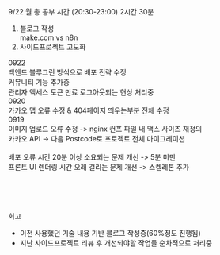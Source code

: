9/22 월 총 공부 시간 (20:30-23:00) 2시간 30분

1. 블로그 작성<br/>
make.com vs n8n <br/>
2. 사이드프로젝트 고도화 <br />

0922 <br />
백엔드 블루그린 방식으로 배포 전략 수정 <br />
커뮤니티 기능 추가중<br />
관리자 액세스 토큰 만료 로그아웃되는 현상 처리중<br />
0920 <br />
카카오 맵 오류 수정 & 404페이지 띄우는부분 전체 수정 <br />
0919 <br />
이미지 업로드 오류 수정 -> nginx 컨프 파일 내 맥스 사이즈 재정의 <br />
카카오 API -> 다음 Postcode로 프로젝트 전체 마이그레이션 <br />
<br />
배포 오류 시간 20분 이상 소요되는 문제 개선 -> 5분 미만<br />
프론트 UI 렌더링 시간 오래 걸리는 문제 개선 -> 스켈레톤 추가<br />


<br />




<br />
<br />

회고
- 이전 사용했던 기술 내용 기반 블로그 작성중(60%정도 진행됨)
- 지난 사이드프로젝트 리뷰 후 개선되야할 작업들 순차적으로 처리중
